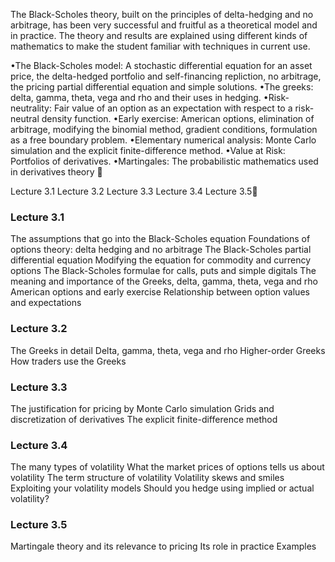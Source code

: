  
The Black-Scholes theory, built on the principles of delta-hedging and no arbitrage, has been very successful and fruitful as a theoretical model and in practice. The theory and results are explained using different kinds of mathematics to make the student familiar with techniques in current use.
 
•The Black-Scholes model: A stochastic differential equation for an asset price, the delta-hedged portfolio and self-financing repliction, no arbitrage, the pricing partial differential equation and simple solutions.
•The greeks: delta, gamma, theta, vega and rho and their uses in hedging.
•Risk-neutrality: Fair value of an option as an expectation with respect to a risk-neutral density function.
•Early exercise: American options, elimination of arbitrage, modifying the binomial method, gradient conditions, formulation as a free boundary problem.
•Elementary numerical analysis: Monte Carlo simulation and the explicit finite-difference method.
•Value at Risk: Portfolios of derivatives.
•Martingales: The probabilistic mathematics used in derivatives theory
 

Lecture 3.1
Lecture 3.2
Lecture 3.3
Lecture 3.4
Lecture 3.5
 
### Lecture 3.1
The assumptions that go into the Black-Scholes equation
Foundations of options theory: delta hedging and no arbitrage
The Black-Scholes partial differential equation
Modifying the equation for commodity and currency options
The Black-Scholes formulae for calls, puts and simple digitals
The meaning and importance of the Greeks, delta, gamma, theta, vega and rho
American options and early exercise
Relationship between option values and expectations

### Lecture 3.2
The Greeks in detail
Delta, gamma, theta, vega and rho
Higher-order Greeks
How traders use the Greeks

### Lecture 3.3
The justification for pricing by Monte Carlo simulation
Grids and discretization of derivatives
The explicit finite-difference method

### Lecture 3.4
The many types of volatility
What the market prices of options tells us about volatility
The term structure of volatility
Volatility skews and smiles
Exploiting your volatility models
Should you hedge using implied or actual volatility?

### Lecture 3.5
Martingale theory and its relevance to pricing
Its role in practice
Examples
